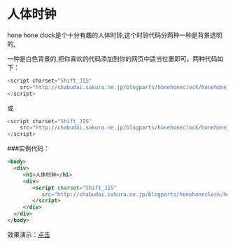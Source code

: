 人体时钟
============

hone hone clock是个十分有趣的人体时钟,这个时钟代码分两种一种是背景透明的,

一种是白色背景的,把你喜欢的代码添加到你的网页中适当位置即可。两种代码如下：

```js
<script charset="Shift_JIS" 
	src="http://chabudai.sakura.ne.jp/blogparts/honehoneclock/honehone_clock_tr.js">
</script> 
```

或

```js
<script charset="Shift_JIS" 
	src="http://chabudai.sakura.ne.jp/blogparts/honehoneclock/honehone_clock_wh.js">
</script>
```

###实例代码：

```html
<body>  
  <div>  
     <h1>人体时钟</h1>  
     <div>  
        <script charset="Shift_JIS" 
           src="http://chabudai.sakura.ne.jp/blogparts/honehoneclock/honehone_clock_wh.js">
        </script>  
     </div>  
  </div>  
</body> 
```

效果演示：<a href="http://blog.itmyhome.com/hone_hone_clock/" target="_blank">点击</a>
